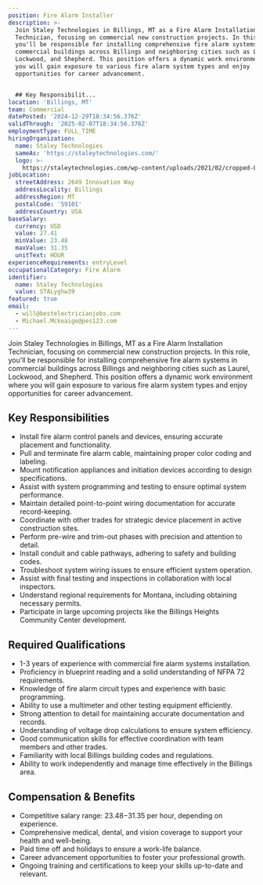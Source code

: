 ```yaml
---
position: Fire Alarm Installer
description: >-
  Join Staley Technologies in Billings, MT as a Fire Alarm Installation
  Technician, focusing on commercial new construction projects. In this role,
  you'll be responsible for installing comprehensive fire alarm systems in
  commercial buildings across Billings and neighboring cities such as Laurel,
  Lockwood, and Shepherd. This position offers a dynamic work environment where
  you will gain exposure to various fire alarm system types and enjoy
  opportunities for career advancement.


  ## Key Responsibilit...
location: 'Billings, MT'
team: Commercial
datePosted: '2024-12-29T18:34:56.376Z'
validThrough: '2025-02-07T18:34:56.376Z'
employmentType: FULL_TIME
hiringOrganization:
  name: Staley Technologies
  sameAs: 'https://staleytechnologies.com/'
  logo: >-
    https://staleytechnologies.com/wp-content/uploads/2021/02/cropped-Logo_StaleyTechnologies.png
jobLocation:
  streetAddress: 2649 Innovation Way
  addressLocality: Billings
  addressRegion: MT
  postalCode: '59101'
  addressCountry: USA
baseSalary:
  currency: USD
  value: 27.41
  minValue: 23.48
  maxValue: 31.35
  unitText: HOUR
experienceRequirements: entryLevel
occupationalCategory: Fire Alarm
identifier:
  name: Staley Technologies
  value: STALyghw39
featured: true
email:
  - will@bestelectricianjobs.com
  - Michael.Mckeaige@pes123.com
---
```




Join Staley Technologies in Billings, MT as a Fire Alarm Installation Technician, focusing on commercial new construction projects. In this role, you'll be responsible for installing comprehensive fire alarm systems in commercial buildings across Billings and neighboring cities such as Laurel, Lockwood, and Shepherd. This position offers a dynamic work environment where you will gain exposure to various fire alarm system types and enjoy opportunities for career advancement.

## Key Responsibilities
- Install fire alarm control panels and devices, ensuring accurate placement and functionality.
- Pull and terminate fire alarm cable, maintaining proper color coding and labeling.
- Mount notification appliances and initiation devices according to design specifications.
- Assist with system programming and testing to ensure optimal system performance.
- Maintain detailed point-to-point wiring documentation for accurate record-keeping.
- Coordinate with other trades for strategic device placement in active construction sites.
- Perform pre-wire and trim-out phases with precision and attention to detail.
- Install conduit and cable pathways, adhering to safety and building codes.
- Troubleshoot system wiring issues to ensure efficient system operation.
- Assist with final testing and inspections in collaboration with local inspectors.
- Understand regional requirements for Montana, including obtaining necessary permits.
- Participate in large upcoming projects like the Billings Heights Community Center development.

## Required Qualifications 
- 1-3 years of experience with commercial fire alarm systems installation.
- Proficiency in blueprint reading and a solid understanding of NFPA 72 requirements.
- Knowledge of fire alarm circuit types and experience with basic programming.
- Ability to use a multimeter and other testing equipment efficiently.
- Strong attention to detail for maintaining accurate documentation and records.
- Understanding of voltage drop calculations to ensure system efficiency.
- Good communication skills for effective coordination with team members and other trades.
- Familiarity with local Billings building codes and regulations.
- Ability to work independently and manage time effectively in the Billings area.

## Compensation & Benefits
- Competitive salary range: $23.48-$31.35 per hour, depending on experience.
- Comprehensive medical, dental, and vision coverage to support your health and well-being.
- Paid time off and holidays to ensure a work-life balance.
- Career advancement opportunities to foster your professional growth.
- Ongoing training and certifications to keep your skills up-to-date and relevant.